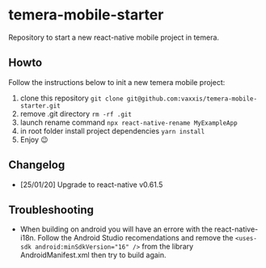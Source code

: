 # temera-mobile-starter

Repository to start a new react-native mobile project in temera.

## Howto

Follow the instructions below to init a new temera mobile project:

1. clone this repository `git clone git@github.com:vaxxis/temera-mobile-starter.git`
2. remove .git directory `rm -rf .git`
3. launch rename command `npx react-native-rename MyExampleApp`
4. in root folder install project dependencies `yarn install`
5. Enjoy 😉

## Changelog

- [25/01/20] Upgrade to react-native v0.61.5

## Troubleshooting

- When building on android you will have an errore with the react-native-i18n. Follow the Android Studio recomendations and remove the `<uses-sdk android:minSdkVersion="16" />` from the library AndroidManifest.xml then try to build again.
